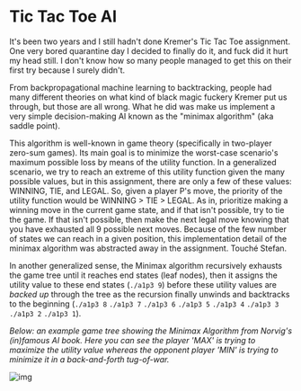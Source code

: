 # Tic Tac Toe AI

It's been two years and I still hadn't done Kremer's Tic Tac Toe assignment. One very bored quarantine day I decided to finally do it, and fuck did it hurt my head still. I don't know how so many people managed to get this on their first try because I surely didn't.

From backpropagational machine learning to backtracking, people had many different theories on what kind of black magic fuckery Kremer put us through, but those are all wrong. What he did was make us implement a very simple decision-making AI known as the "minimax algorithm" (aka saddle point).

This algorithm is well-known in game theory (specifically in two-player zero-sum games). Its main goal is to minimize the worst-case scenario's maximum possible loss by means of the utility function. In a generalized scenario, we try to reach an extreme of this utility function given the many possible values, but in this assignment, there are only a few of these values: WINNING, TIE, and LEGAL. So, given a player P's move, the priority of the utility function would be WINNING > TIE > LEGAL. As in, prioritize making a winning move in the current game state, and if that isn't possible, try to tie the game. If that isn't possible, then make the next legal move knowing that you have exhausted all 9 possible next moves. Because of the few number of states we can reach in a given position, this implementation detail of the minimax algorithm was abstracted away in the assignment. Touché Stefan.

In another generalized sense, the Minimax algorithm recursively exhausts the game tree until it reaches end states (leaf nodes), then it assigns the utility value to these end states (`./a1p3 9`) before these utility values are _backed up_ through the tree as the recursion finally unwinds and backtracks to the beginning (`./a1p3 8` `./a1p3 7` `./a1p3 6` `./a1p3 5` `./a1p3 4` `./a1p3 3` `./a1p3 2` `./a1p3 1`).

_Below: an example game tree showing the Minimax Algorithm from Norvig's (in)famous AI book. Here you can see the player 'MAX' is trying to maximize the utility value whereas the opponent player 'MIN' is trying to minimize it in a back-and-forth tug-of-war._

![img](https://i.imgur.com/u6DWSac.png)
